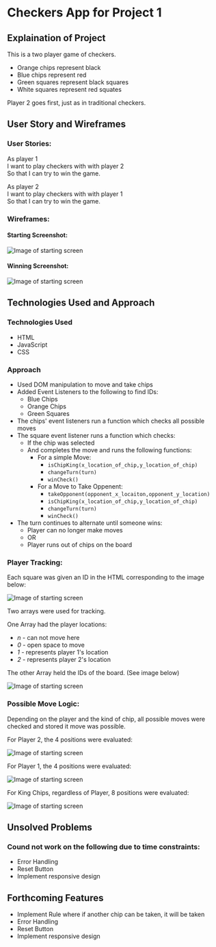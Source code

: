 

# Checkers App for Project 1


## Explaination of Project

This is a two player game of checkers.  

- Orange chips represent black
- Blue chips represent red
- Green squares represent black squares
- White squares represent red squates

Player 2 goes first, just as in traditional checkers.

## User Story and Wireframes

### User Stories:

As player 1\
I want to play checkers with with player 2\
So that I can try to win the game.

As player 2\
I want to play checkers with with player 1\
So that I can try to win the game.

### Wireframes:

#### Starting Screenshot:

![Image of starting screen](/images/Screenshot_for_start_example.png)

#### Winning Screenshot:

![Image of starting screen](/images/Screenshot_for_winning_example.png)

## Technologies Used and Approach

### Technologies Used
- HTML
- JavaScript
- CSS

### Approach

- Used DOM manipulation to move and take chips
- Added Event Listeners to the following to find IDs:
  - Blue Chips
  - Orange Chips
  - Green Squares
- The chips' event listeners run a function which checks all possible moves
- The square event listener runs a function which checks:
  - If the chip was selected
  - And completes the move and runs the following functions:
    - For a simple Move:
      - `isChipKing(x_location_of_chip,y_location_of_chip)`
      - `changeTurn(turn)`
      - `winCheck()`
    - For a Move to Take Oppenent:
      - `takeOpponent(opponent_x_locaiton,opponent_y_location)`
      - `isChipKing(x_location_of_chip,y_location_of_chip)`
      - `changeTurn(turn)`
      - `winCheck()`
- The turn continues to alternate until someone wins:
  - Player can no longer make moves
  - OR
  - Player runs out of chips on the board

### Player Tracking:

Each square was given an ID in the HTML corresponding to the image below:

![Image of starting screen](/images/Screenshot_of_board_with_IDs.png)

Two arrays were used for tracking.

One Array had the player locations:
- *n* - can not move here
- *0* - open space to move
- *1* - represents player 1's location
- *2* - represents player 2's location

The other Array held the IDs of the board.
(See image below)

![Image of starting screen](/images/Array_helpers.png)


### Possible Move Logic:

Depending on the player and the kind of chip, all possible moves were checked and stored it move was possible.

For Player 2, the 4 positions were evaluated:

![Image of starting screen](/images/Screenshot_of_Player2_moves.png)

For Player 1, the 4 positions were evaluated:

![Image of starting screen](/images/Screenshot_of_Player1_moves.png)

For King Chips, regardless of Player, 8 positions were evaluated:

![Image of starting screen](/images/Screenshot_of_King_possible_moves.png)



## Unsolved Problems

### Cound not work on the following due to time constraints:
- Error Handling
- Reset Button
- Implement responsive design 

## Forthcoming Features
- Implement Rule where if another chip can be taken, it will be taken
- Error Handling
- Reset Button
- Implement responsive design 

